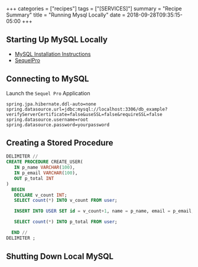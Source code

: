 +++
categories = ["recipes"]
tags = ["[SERVICES]"]
summary = "Recipe Summary"
title = "Running Mysql Locally"
date = 2018-09-28T09:35:15-05:00
+++

## Starting Up MySQL Locally

- [MySQL Installation Instructions](https://gist.github.com/nrollr/3f57fc15ded7dddddcc4e82fe137b58e)
- [SequelPro](https://sequelpro.com)

## Connecting to MySQL

Launch the `Sequel Pro` Application

```
spring.jpa.hibernate.ddl-auto=none
spring.datasource.url=jdbc:mysql://localhost:3306/db_example?verifyServerCertificate=false&useSSL=false&requireSSL=false
spring.datasource.username=root
spring.datasource.password=yourpassword
```

## Creating a Stored Procedure

```sql
DELIMITER //
CREATE PROCEDURE CREATE_USER(
   IN p_name VARCHAR(100),
   IN p_email VARCHAR(100),
   OUT p_total INT
)
  BEGIN
   DECLARE v_count INT;
   SELECT count(*) INTO v_count FROM user;

   INSERT INTO USER SET id = v_count+1, name = p_name, email = p_email;

   SELECT count(*) INTO p_total FROM user;

  END //
DELIMITER ;
```

## Shutting Down Local MySQL
